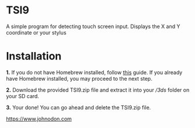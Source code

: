 # TSI9
A simple program for detecting touch screen input. Displays the X and Y coordinate or your stylus


# Installation
**1.** If you do not have Homebrew installed, follow  [this](https://3ds.hacks.guide/) guide. If you already have Homebrew installed, you may proceed to the next step.

**2.** Download the provided TSI9.zip file and extract it into your */3ds* folder on your SD card. 

**3.** Your done! You can go ahead and delete the TSI9.zip file.

https://www.johnodon.com
